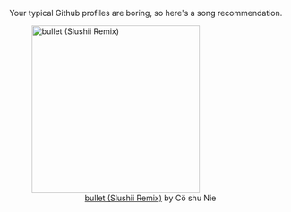 Your typical Github profiles are boring, so here's a song recommendation.
<figure><img width="300" height="300" src="https://i.scdn.co/image/ab67616d0000b273dcdffb94bf4c03589ebcce6b" alt="bullet (Slushii Remix)" /><figcaption align="center"><a href="https://open.spotify.com/track/5v26p5syXWqOpAWNzQlZ2E" target="_blank">bullet (Slushii Remix)</a> by Cö shu Nie</figcaption></figure>
